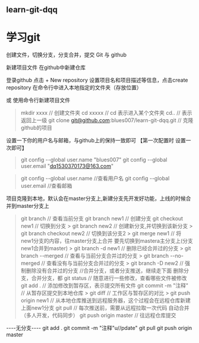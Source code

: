 ## learn-git-dqq
# 学习git

创建文件，切换分支，分支合并，提交
Git 与 github

新建项目文件 在github中新建仓库

登录github
点击 + New repository
设置项目名和项目描述等信息，点击create repository
在命令行中进入本地指定的文件夹（存放位置）


或   使用命令行新建项目文件

> mkdir xxxx     // 创建文件夹
> cd xxxxx       // cd 表示进入某个文件夹
> cd..           // 表示返回上一级
> git clone git@github.com:blues007/learn-git-dqq.git        // 克隆github的项目

设置一下你的用户名与邮箱，与github上的保持一致即可  【第一次配置时 设置一次即可】
> git config --global user.name "blues007"
> git config --global user.email "dq1530370173@163.com"

> git config --global user.name             //查看用户名
> git config --global user.email           //查看邮箱

项目克隆到本地，默认会在master分支上,新建分支先开发好功能，上线的时候合并到master分支上
> git branch            // 查看当前分支
> git branch new1       // 创建分支
> git checkout new1     // 切换到分支
    > git branch new2             // 创建新分支,并切换到该新分支
    > git branch checkout new2    // 切换到该分支2
    > git merge new1      // 将new1分支的内容，往master分支上合并 要先切换到mastera主分支上(分支new1合并到master)
	> git branch  -d   new1          // 删除已经合并过的分支
	> git branch  --merged           // 查看与当前分支合并过的分支
	> git branch  --no-merged        // 查看没有与当前分支合并过的分支
	> git branch -D new2             // 强制删除没有合并过的分支
//合并分支，或者分支推送，继续走下面 删除分支，合并分支，都
> git status                   // 随意进行一些修改，查看哪些文件被修改
> git add .                    // 添加修改到暂存区，表示提交所有文件
> git commit -m "注释"          // 从暂存区提交到本地仓库
	> git diff                     // 工作区与暂存区的对比
	> git push origin new1         // 从本地仓库推送到远程服务器，这个过程会在远程仓库新建上面new1分支
> git pull                     // 每次推送前，需要从远程拉取一次代码 自动合并（多人开发，代码同步）
> git push origin master       // 往远程仓库提交


----无分支----
git add .
git commit -m "注释"u//pdate"
git pull
git push origin master

